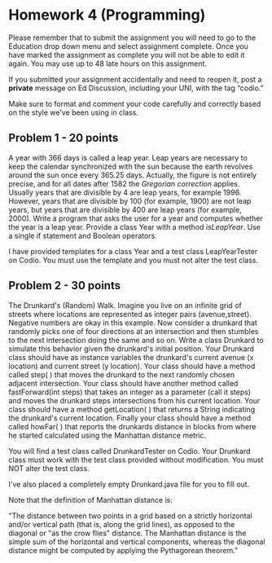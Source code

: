 # Homework 4 (Programming)

Please remember that to submit the assignment you will need to go to the Education drop down menu and select assignment complete. Once you have marked the assignment as complete you will not be able to edit it again. You may use up to 48 late hours on this assignment.

If you submitted your assignment accidentally and need to reopen it, post a **private** message on Ed Discussion, including your UNI, with the tag “codio.”

Make sure to format and comment your code carefully and correctly based on the style we've been using in class.

## Problem 1 - 20 points

A year with 366 days is called a leap year. Leap years are necessary to keep the calendar synchronized with the sun because the earth revolves around the sun once every 365.25 days. Actually, the figure is not entirely precise, and for all dates after 1582 the *Gregorian correction* applies. Usually years that are divisible by 4 are leap years, for example 1996. However, years that are divisible by 100 (for example, 1900) are not leap years, but years that are divisible by 400 are leap years (for example, 2000). Write a program that asks the user for a year and computes whether the year is a leap year.  Provide a class Year with a method *isLeapYear*. Use a single if statement and Boolean operators.

I have provided templates for a class Year and a test class LeapYearTester on Codio. You must use the template and you must not alter the test class.

## Problem 2 - 30 points

The Drunkard's (Random) Walk. Imagine you live on an infinite grid of streets where locations are represented as integer pairs (avenue,street). Negative numbers are okay in this example. Now consider a drunkard that randomly picks one of four directions at an intersection and then stumbles to the next intersection doing the same and so on. Write a class Drunkard to simulate this behavior given the drunkard's initial position. Your Drunkard class should have as instance variables the drunkard's current avenue (x location) and current street (y location). Your class should have a method called step( ) that moves the drunkard to the next randomly chosen adjacent intersection. Your class should have another method called fastForward(int steps) that takes an integer as a parameter (call it steps) and moves the drunkard steps intersections from his current location. Your class should have a method getLocation( ) that returns a String indicating the drunkard's current location. Finally your class should have a method called howFar( ) that reports the drunkards distance in blocks from where he started calculated using the Manhattan distance metric.

You will find a test class called DrunkardTester on Codio. Your Drunkard class must work with the test class provided without modification. You must NOT alter the test class.

I've also placed a completely empty Drunkard.java file for you to fill out.

Note that the definition of Manhattan distance is: 

"The distance between two points in a grid based on a strictly horizontal and/or vertical path (that is, along the grid lines), as opposed to the diagonal or "as the crow flies" distance. The Manhattan distance is the simple sum of the horizontal and vertical components, whereas the diagonal distance might be computed by applying the Pythagorean theorem."
